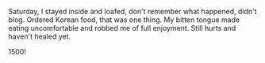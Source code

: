 Saturday, I stayed inside and loafed, don't remember what happened, didn't blog. Ordered Korean food, that was one thing. My bitten tongue made eating uncomfortable and robbed me of full enjoyment. Still hurts and haven't healed yet.

1500!

